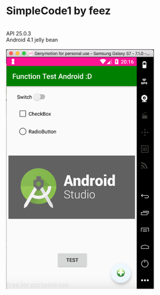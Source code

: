 # SimpleCode1 by feez
<br>
API 25.0.3 <br>
Android 4.1 jelly bean
<br>
<br>
<img src=https://github.com/fythatthepce/Android_feez/blob/master/pictures/SimpleCode1.png width="400" height="650" >
<br>

